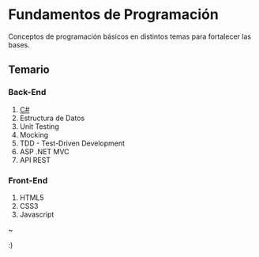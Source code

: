 # Fundamentos de Programación

Conceptos de programación básicos en distintos temas para fortalecer las bases.

## Temario
### Back-End
1. [C#](https://github.com/luzyrawr/selfstudy/blob/main/C%23.md)
1. Estructura de Datos
1. Unit Testing
1. Mocking
1. TDD - Test-Driven Development
1. ASP .NET MVC
1. API REST

### Front-End
1. HTML5
1. CSS3
1. Javascript

~

:)
